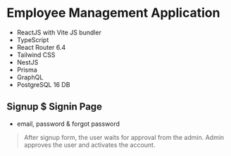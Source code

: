 # Employee Management Application

- ReactJS with Vite JS bundler
- TypeScript
- React Router 6.4
- Tailwind CSS
- NestJS
- Prisma
- GraphQL
- PostgreSQL 16 DB

## Signup $ Signin Page

- email, password & forgot password

> After signup form, the user waits for approval from the admin.
> Admin approves the user and activates the account.
